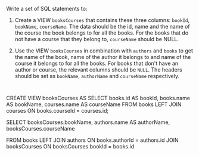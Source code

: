 Write a set of SQL statements to:

1. Create a VIEW `booksCourses` that contains these three columns: `bookId`, `bookName`, `courseName`. The data should be the id, name and the name of the course the book belongs to for all the books. For the books that do not have a course that they belong to, `courseName` should be NULL.

2. Use the VIEW `booksCourses` in combination with `authors` and `books` to get the name of the book, name of the author it belongs to and name of the course it belongs to for all the books. For books that don't have an author or course, the relevant columns should be `NULL`. The headers should be set as `bookName`, `authorName` and `courseName` respectively.



<Editor lang="sql" dbName="students2-v3.db" type="exercise" checkForViews="booksCourses">
<code>

</code>

<solution>
CREATE VIEW booksCourses AS
SELECT books.id AS bookId,
       books.name AS bookName,
       courses.name AS courseName
FROM   books LEFT JOIN courses
ON     books.courseId = courses.id;

SELECT booksCourses.bookName,
       authors.name AS authorName,
       booksCourses.courseName

FROM   books 
       LEFT JOIN authors ON books.authorId = authors.id
       JOIN      booksCourses ON booksCourses.bookId = books.id
</solution>
</Editor>